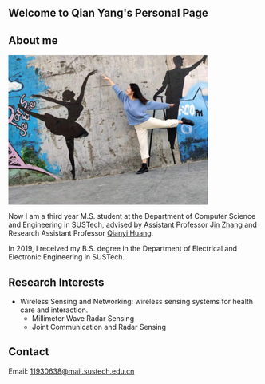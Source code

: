 ## Welcome to Qian Yang's Personal Page

## About me

 <img src="./profilePic.jpg" width = "400" height = "300" alt="" align=center />
<!-- ![Image]() -->


Now I am a third year M.S. student at the Department of Computer Science and Engineering in [SUSTech](https://www.sustech.edu.cn/), advised by Assistant Professor [Jin Zhang](https://faculty.sustech.edu.cn/zhangj4/) and Research Assistant Professor [Qianyi Huang](https://faculty.sustech.edu.cn/huangqy/en/). 

In 2019, I received my B.S. degree in the Department of Electrical and Electronic Engineering in SUSTech.


## Research Interests
- Wireless Sensing and Networking: wireless sensing systems for health care and interaction.
  - Millimeter Wave Radar Sensing
  - Joint Communication and Radar Sensing

## Contact
Email: 11930638@mail.sustech.edu.cn

<!-- 
You can use the [editor on GitHub](https://github.com/Amelia2333/QianYang.github.io/edit/gh-pages/index.md) to maintain and preview the content for your website in Markdown files.

Whenever you commit to this repository, GitHub Pages will run [Jekyll](https://jekyllrb.com/) to rebuild the pages in your site, from the content in your Markdown files.

### Markdown

Markdown is a lightweight and easy-to-use syntax for styling your writing. It includes conventions for

```markdown
Syntax highlighted code block

# Header 1
## Header 2
### Header 3

- Bulleted
- List

1. Numbered
2. List

**Bold** and _Italic_ and `Code` text

[Link](url) and ![Image](src)
```

For more details see [GitHub Flavored Markdown](https://guides.github.com/features/mastering-markdown/).

### Jekyll Themes

Your Pages site will use the layout and styles from the Jekyll theme you have selected in your [repository settings](https://github.com/Amelia2333/QianYang.github.io/settings/pages). The name of this theme is saved in the Jekyll `_config.yml` configuration file.

### Support or Contact

Having trouble with Pages? Check out our [documentation](https://docs.github.com/categories/github-pages-basics/) or [contact support](https://support.github.com/contact) and we’ll help you sort it out. -->

